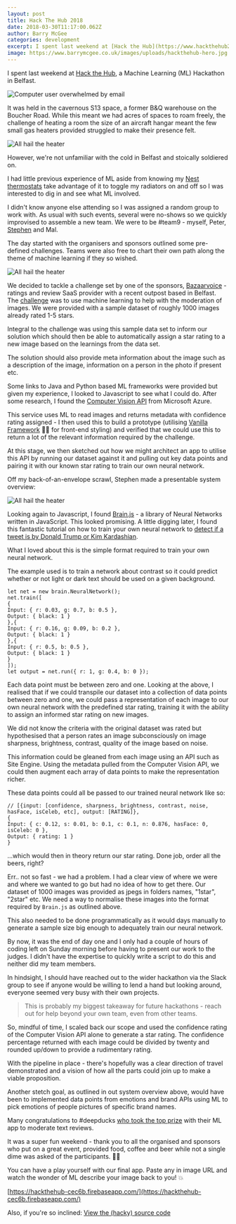 ```yaml
---
layout: post
title: Hack The Hub 2018
date: 2018-03-30T11:17:00.062Z
author: Barry McGee
categories: development
excerpt: I spent last weekend at [Hack the Hub](https://www.hackthehub2018.com/), a Machine Learning (ML) Hackathon in Belfast.
image: https://www.barrymcgee.co.uk/images/uploads/hackthehub-hero.jpg
---
```

I spent last weekend at [Hack the Hub](https://www.hackthehub2018.com/), a Machine Learning (ML) Hackathon in Belfast.

![Computer user overwhelmed by email](/images/uploads/hackthehub-hero.jpg)

It was held in the cavernous S13 space, a former B&Q warehouse on the Boucher Road. While this meant we had acres of spaces to roam freely, the challenge of heating a room the size of an aircraft hangar meant the few small gas heaters provided struggled to make their presence felt.

![All hail the heater](/images/uploads/heater.jpg)

However, we're not unfamiliar with the cold in Belfast and stoically soldiered on.

I had little previous experience of ML aside from knowing my [Nest thermostats](https://nest.com/uk/thermostats/nest-learning-thermostat/overview/) take advantage of it to toggle my radiators on and off so I was interested to dig in and see what ML involved.

I didn't know anyone else attending so I was assigned a random group to work with. As usual with such events, several were no-shows so we quickly improvised to assemble a new team. We were to be #team9 - myself, Peter, [Stephen](https://twitter.com/McGuns7) and Mal.

The day started with the organisers and sponsors outlined some pre-defined challenges. Teams were also free to chart their own path along the theme of machine learning if they so wished.

![All hail the heater](/images/uploads/s13.jpg)

We decided to tackle a challenge set by one of the sponsors, [Bazaarvoice](https://www.bazaarvoice.com/uk/) - ratings and review SaaS provider with a recent outpost based in Belfast. The [challenge](https://docs.google.com/presentation/d/1in6jmyABLETLHJdwsWSpQ1WA0o5F_Cvxtydpzp6D0xw/edit#slide=id.p26) was to use machine learning to help with the moderation of images. We were provided with a sample dataset of roughly 1000 images already rated 1-5 stars.

Integral to the challenge was using this sample data set to inform our solution which should then be able to automatically assign a star rating to a new image based on the learnings from the data set.

The solution should also provide meta information about the image such as a description of the image, information on a person in the photo if present etc.

Some links to Java and Python based ML frameworks were provided but given my experience, I looked to Javascript to see what I could do. After some research, I found the [Computer Vision API](https://azure.microsoft.com/en-gb/services/cognitive-services/computer-vision/) from Microsoft Azure.

This service uses ML to read images and returns metadata with confidence rating assigned - I then used this to build a prototype (utilising [Vanilla Framework](https://vanillaframework.io/) 💪🏻 for front-end styling) and verified that we could use this to return a lot of the relevant information required by the challenge.

At this stage, we then sketched out how we might architect an app to utilise this API by running our dataset against it and pulling out key data points and pairing it with our known star rating to train our own neural network.

Off my back-of-an-envelope scrawl, Stephen made a presentable system overview:

![All hail the heater](/images/uploads/flow-chart.png)

Looking again to Javascript, I found [Brain.js](https://github.com/BrainJS) - a library of Neural Networks written in JavaScript. This looked promising. A little digging later, I found this fantastic tutorial on how to train your own neural network to [detect if a tweet is by Donald Trump or Kim Kardashian](https://itnext.io/you-can-build-a-neural-network-in-javascript-even-if-you-dont-really-understand-neural-networks-e63e12713a3).

What I loved about this is the simple format required to train your own neural network.

The example used is to train a network about contrast so it could predict whether or not light or dark text should be used on a given background.

```
let net = new brain.NeuralNetwork();
net.train([
{
Input: { r: 0.03, g: 0.7, b: 0.5 },
Output: { black: 1 }
},{
Input: { r: 0.16, g: 0.09, b: 0.2 },
Output: { black: 1 }
},{
Input: { r: 0.5, b: 0.5 },
Output: { black: 1 }
}
]);
let output = net.run({ r: 1, g: 0.4, b: 0 });
```

Each data point must be between zero and one. Looking at the above, I realised that if we could transpile our dataset into a collection of data points between zero and one, we could pass a representation of each image to our own neural network with the predefined star rating, training it with the ability to assign an informed star rating on new images.

We did not know the criteria with the original dataset was rated but hypothesised that a person rates an image subconsciously on image sharpness, brightness, contrast, quality of the image based on noise.

This information could be gleaned from each image using an API such as Site Engine. Using the metadata pulled from the Computer Vision API, we could then augment each array of data points to make the representation richer.

These data points could all be passed to our trained neural network like so:

```
// [{input: [confidence, sharpness, brightness, contrast, noise, hasFace, isCeleb, etc], output: [RATING]},
{
Input: { c: 0.12, s: 0.01, b: 0.1, c: 0.1, n: 0.876, hasFace: 0, isCeleb: 0 },
Output: { rating: 1 }
}
```

...which would then in theory return our star rating. Done job, order all the beers, right?

Err.. not so fast - we had a problem. I had a clear view of where we were and where we wanted to go but had no idea of how to get there.
Our dataset of 1000 images was provided as jpegs in folders names, "1star", "2star" etc. We need a way to normalise these images into the format required by `Brain.js` as outlined above.

This also needed to be done programmatically as it would days manually to generate a sample size big enough to adequately train our neural network.

By now, it was the end of day one and I only had a couple of hours of coding left on Sunday morning before having to present our work to the judges. I didn't have the expertise to quickly write a script to do this and neither did my team members.

In hindsight, I should have reached out to the wider hackathon via the Slack group to see if anyone would be willing to lend a hand but looking around, everyone seemed very busy with their own projects.

> This is probably my biggest takeaway for future hackathons - reach out for help beyond your own team, even from other teams.

So, mindful of time, I scaled back our scope and used the confidence rating of the Computer Vision API alone to generate a star rating. The confidence percentage returned with each image could be divided by twenty and rounded up/down to provide a rudimentary rating.

With the pipeline in place - there's hopefully was a clear direction of travel demonstrated and a vision of how all the parts could join up to make a viable proposition.

Another stetch goal, as outlined in out system overview above, would have been to implemented data points from emotions and brand APIs using ML to pick emotions of people pictures of specific brand names.

Many congratulations to #deepducks [who took the top prize](https://medium.com/hackthehub/deep-ducks-hackthehub-2018-winners-699cd67dfb6c) with their ML app to moderate text reviews.

It was a super fun weekend - thank you to all the organised and sponsors who put on a great event, provided food, coffee and beer while not a single dime was asked of the participants. 👏🏻

You can have a play yourself with our final app. Paste any in image URL and watch the wonder of ML describe your image back to you! 💥

[https://hackthehub-cec6b.firebaseapp.com/](https://hackthehub-cec6b.firebaseapp.com/)

Also, if you're so inclined: [View the (hacky) source code](https://github.com/barrymcgee/hackthehub)
